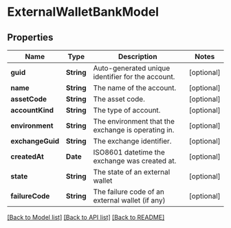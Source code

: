 # ExternalWalletBankModel

## Properties
Name | Type | Description | Notes
------------ | ------------- | ------------- | -------------
**guid** | **String** | Auto-generated unique identifier for the account. | [optional] 
**name** | **String** | The name of the account. | [optional] 
**assetCode** | **String** | The asset code. | [optional] 
**accountKind** | **String** | The type of account. | [optional] 
**environment** | **String** | The environment that the exchange is operating in. | [optional] 
**exchangeGuid** | **String** | The exchange identifier. | [optional] 
**createdAt** | **Date** | ISO8601 datetime the exchange was created at. | [optional] 
**state** | **String** | The state of an external wallet | [optional] 
**failureCode** | **String** | The failure code of an external wallet (if any) | [optional] 

[[Back to Model list]](../README.md#documentation-for-models) [[Back to API list]](../README.md#documentation-for-api-endpoints) [[Back to README]](../README.md)


